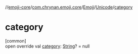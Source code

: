 //[emoji-core](../../../../index.md)/[com.chrynan.emoji.core](../../index.md)/[Emoji](../index.md)/[Unicode](index.md)/[category](category.md)

# category

[common]\
open override val [category](category.md): [String](https://kotlinlang.org/api/latest/jvm/stdlib/kotlin/-string/index.html)? = null
